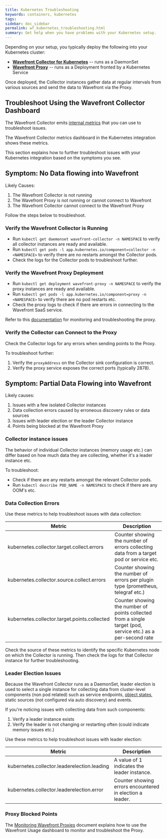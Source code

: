```yaml
---
title: Kubernetes Troubleshooting
keywords: containers, kubernetes
tags:
sidebar: doc_sidebar
permalink: wf_kubernetes_troubleshooting.html
summary: Get help when you have problems with your Kubernetes setup.
---
```



Depending on your setup, you typically deploy the following into your Kubernetes cluster:
* **[Wavefront Collector for Kubernetes](https://github.com/wavefrontHQ/wavefront-collector-for-kubernetes)** -- runs as a DaemonSet
* **[Wavefront Proxy](proxies.html)** -- runs as a Deployment fronted by a Kubernetes Service

Once deployed, the Collector instances gather data at regular intervals from various sources and send the data to Wavefront via the Proxy.

## Troubleshoot Using the Wavefront Collector Dashboard

The Wavefront Collector emits [internal metrics](https://github.com/wavefrontHQ/wavefront-collector-for-kubernetes/blob/master/docs/metrics.md#collector-health-metrics) that you can use to troubleshoot issues.

The Wavefront Collector metrics dashboard in the Kubernetes integration shows these metrics.

This section explains how to further troubleshoot issues with your Kubernetes integration based on the symptoms you see.

## Symptom: No Data flowing into Wavefront

Likely Causes:
1. The Wavefront Collector is not running
2. The Wavefront Proxy is not running or cannot connect to Wavefront
3. The Wavefront Collector cannot connect to the Wavefront Proxy

Follow the steps below to troubleshoot.

### Verify the Wavefront Collector is Running

* Run `kubectl get daemonset wavefront-collector -n NAMESPACE` to verify all collector instances are ready and available.
* Run `kubectl get pods -l app.kubernetes.io/component=collector -n <NAMESPACE>` to verify there are no restarts amongst the Collector pods.
* Check the logs for the Collector pods to troubleshoot further.

### Verify the Wavefront Proxy Deployment

* Run `kubectl get deployment wavefront-proxy -n NAMESPACE` to verify the proxy instances are ready and available.
* Run `kubectl get pods -l app.kubernetes.io/component=proxy -n <NAMESPACE>` to verify there are no pod restarts etc.
* Check the proxy logs to check if there are errors in connecting to the Wavefront SaaS service.

Refer to this [documentation](https://docs.wavefront.com/monitoring_proxies.html) for monitoring and troubleshooting the proxy.

### Verify the Collector can Connect to the Proxy

Check the Collector logs for any errors when sending points to the Proxy.

To troubleshoot further:
1. Verify the `proxyAddress` on the Collector sink configuration is correct.
2. Verify the proxy service exposes the correct ports (typically 2878).

## Symptom: Partial Data Flowing into Wavefront

Likely causes:
1. Issues with a few isolated Collector instances
2. Data collection errors caused by erroneous discovery rules or data sources
3. Issues with leader election or the leader Collector instance
4. Points being blocked at the Wavefront Proxy

### Collector instance issues

The behavior of individual Collector instances (memory usage etc.) can differ based on how much data they are collecting, whether it's a leader instance etc.

To troubleshoot:
* Check if there are any restarts amongst the relevant Collector pods.
* Run `kubectl describe POD_NAME -n NAMESPACE` to check if there are any OOM's etc.

### Data Collection Errors

Use these metrics to help troubleshoot issues with data collection:

<table>
<tbody>
<thead>
<tr><th width="40%">Metric</th><th width="60%">Description</th></tr>
</thead>
<tr><td markdown="span">kubernetes.collector.target.collect.errors</td>
<td>Counter showing the number of errors collecting data from a target pod or service etc.</td></tr>
<tr>
<td markdown="span">kubernetes.collector.source.collect.errors</td>
<td>Counter showing the number of errors per plugin type (prometheus, telegraf etc.) </td></tr>
<tr>
<td markdown="span">kubernetes.collector.target.points.collected</td>
<td>Counter showing the number of points collected from a single target (pod, service etc.) as a per-second rate </td></tr>
</tbody>
</table>

Check the source of these metrics to identify the specific Kubernetes node on which the Collector is running. Then check the logs for that Collector instance for further troubleshooting.

### Leader Election Issues

Because the Wavefront Collector runs as a DaemonSet, leader election is used to select a single instance for collecting data from cluster-level components (non pod related) such as service endpoints, [object states](https://github.com/wavefrontHQ/wavefront-collector-for-kubernetes/blob/master/docs/metrics.md#kubernetes-state-source), static sources (not configured via auto discovery) and events.

If you're noticing issues with collecting data from such components:
1. Verify a leader instance exists
2. Verify the leader is not changing or restarting often (could indicate memory issues etc.)

Use these metrics to help troubleshoot issues with leader election:

<table>
<tbody>
<thead>
<tr><th width="40%">Metric</th><th width="60%">Description</th></tr>
</thead>
<tr><td markdown="span">kubernetes.collector.leaderelection.leading</td>
<td>A value of 1 indicates the leader instance.</td></tr>
<tr>
<td markdown="span">kubernetes.collector.leaderelection.error</td>
<td>Counter showing errors encountered in election a leader. </td></tr>
</tbody>
</table>


### Proxy Blocked Points

The [Monitoring Wavefront Proxies](monitoring_proxies.html) document explains how to use the Wavefront Usage dashboard to monitor and troubleshoot the Proxy.

